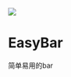 [![](https://jitpack.io/v/SunnyQjm/EasyBar.svg)](https://jitpack.io/#SunnyQjm/EasyBar)
# EasyBar
简单易用的bar
